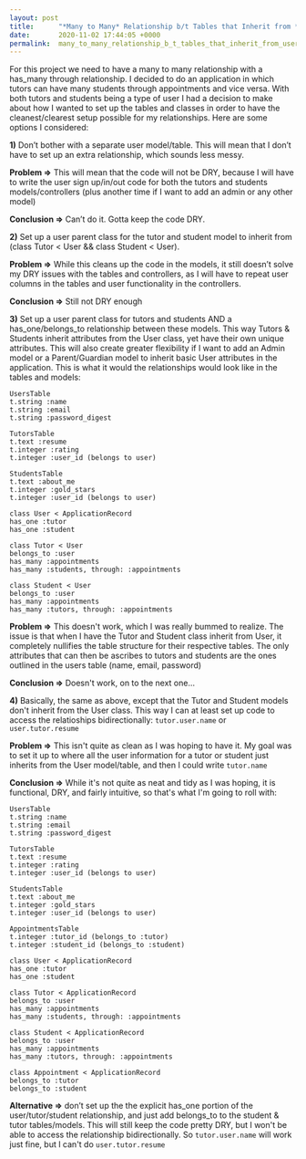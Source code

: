 ```yaml
---
layout: post
title:      "*Many to Many* Relationship b/t Tables that Inherit from *User* Table"
date:       2020-11-02 17:44:05 +0000
permalink:  many_to_many_relationship_b_t_tables_that_inherit_from_user_table
---
```



For this project we need to have a many to many relationship with a has_many through relationship. I decided to do an application in which tutors can have many students through appointments and vice versa. With both tutors and students being a type of user I had a decision to make about how I wanted to set up the tables and classes in order to have the cleanest/clearest setup possible for my relationships. Here are some options I considered:

**1)**  Don’t bother with a separate user model/table. This will mean that I don’t have to set up an extra relationship, which sounds less messy.

**Problem =>** This will mean that the code will not be DRY, because I will have to write the user sign up/in/out code for both the tutors and students models/controllers (plus another time if I want to add an admin or any other model)

**Conclusion =>** Can’t do it. Gotta keep the code DRY.

**2)**  Set up a user parent class for the tutor and student model to inherit from (class Tutor < User  &&  class Student < User).

**Problem =>** While this cleans up the code in the models, it still doesn’t solve my DRY issues with the tables and controllers, as I will have to repeat user columns in the tables and user functionality in the controllers.

**Conclusion =>** Still not DRY enough

**3)**  Set up a user parent class for tutors and students AND a has_one/belongs_to relationship between these models. This way Tutors & Students inherit attributes from the User class, yet have their own unique attributes. This will also create greater flexibility if I want to add an Admin model or a Parent/Guardian model to inherit basic User attributes in the application. This is what it would the relationships would look like in the tables and models:  

```
UsersTable
t.string :name
t.string :email
t.string :password_digest

TutorsTable
t.text :resume
t.integer :rating
t.integer :user_id (belongs to user)

StudentsTable
t.text :about_me
t.integer :gold_stars
t.integer :user_id (belongs to user)

class User < ApplicationRecord
has_one :tutor
has_one :student

class Tutor < User
belongs_to :user
has_many :appointments
has_many :students, through: :appointments

class Student < User
belongs_to :user
has_many :appointments
has_many :tutors, through: :appointments
```

**Problem =>** This doesn't work, which I was really bummed to realize. The issue is that when I have the Tutor and Student class inherit from User, it completely nullifies the table structure for their respective tables. The only attributes that can then be ascribes to tutors and students are the ones outlined in the users table (name, email, password)

**Conclusion =>** Doesn't work, on to the next one...

**4)**  Basically, the same as above, except that the Tutor and Student models don't inherit from the User class. This way I can at least set up code to access the relatioships bidirectionally: `tutor.user.name` or `user.tutor.resume`

**Problem =>** This isn't quite as clean as I was hoping to have it. My goal was to set it up to where all the user information for a tutor or student just inherits from the User model/table, and then I could write `tutor.name`

**Conclusion =>** While it's not quite as neat and tidy as I was hoping, it is functional, DRY, and fairly intuitive, so that's what I'm going to roll with:

```
UsersTable
t.string :name
t.string :email
t.string :password_digest

TutorsTable
t.text :resume
t.integer :rating
t.integer :user_id (belongs to user)

StudentsTable
t.text :about_me
t.integer :gold_stars
t.integer :user_id (belongs to user)

AppointmentsTable
t.integer :tutor_id (belongs_to :tutor)
t.integer :student_id (belongs_to :student)

class User < ApplicationRecord
has_one :tutor
has_one :student

class Tutor < ApplicationRecord
belongs_to :user
has_many :appointments
has_many :students, through: :appointments

class Student < ApplicationRecord
belongs_to :user
has_many :appointments
has_many :tutors, through: :appointments

class Appointment < ApplicationRecord
belongs_to :tutor
belongs_to :student
```


**Alternative =>**  don’t set up the the explicit has_one portion of the user/tutor/student relationship, and just add belongs_to to the student & tutor tables/models. This will still keep the code pretty DRY, but I won't be able to access the relationship bidirectionally. So `tutor.user.name` will work just fine, but I can't do `user.tutor.resume`

